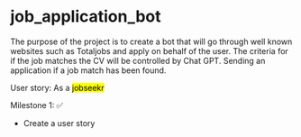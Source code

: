 # job_application_bot

The purpose of the project is to create a bot that will go through well known
websites such as Totaljobs and apply on behalf of the user.
The criteria for if the job matches the CV will be controlled by Chat GPT.
Sending an application if a job match has been found.

User story:
As a <mark>jobseekr</mark>

Milestone 1: :white_check_mark:
- Create a user story

